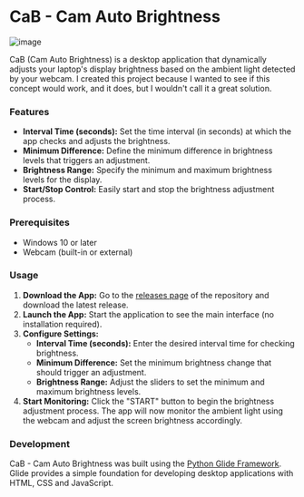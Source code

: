 # CaB - Cam Auto Brightness

![image](https://github.com/StormTersteeg/cam-auto-brightness/assets/42808385/acb6f62b-35fd-489d-9c09-8359bf73cc4b)

CaB (Cam Auto Brightness) is a desktop application that dynamically adjusts your laptop's display brightness based on the ambient light detected by your webcam.
I created this project because I wanted to see if this concept would work, and it does, but I wouldn't call it a great solution.

### Features

- **Interval Time (seconds):** Set the time interval (in seconds) at which the app checks and adjusts the brightness.
- **Minimum Difference:** Define the minimum difference in brightness levels that triggers an adjustment.
- **Brightness Range:** Specify the minimum and maximum brightness levels for the display.
- **Start/Stop Control:** Easily start and stop the brightness adjustment process.

### Prerequisites

- Windows 10 or later
- Webcam (built-in or external)

### Usage

1. **Download the App:**
   Go to the [releases page](https://github.com/StormTersteeg/cam-auto-brightness/releases) of the repository and download the latest release.
2. **Launch the App:**
   Start the application to see the main interface (no installation required).
3. **Configure Settings:**
   - **Interval Time (seconds):** Enter the desired interval time for checking brightness.
   - **Minimum Difference:** Set the minimum brightness change that should trigger an adjustment.
   - **Brightness Range:** Adjust the sliders to set the minimum and maximum brightness levels.
4. **Start Monitoring:**
   Click the "START" button to begin the brightness adjustment process. The app will now monitor the ambient light using the webcam and adjust the screen brightness accordingly.

### Development

CaB - Cam Auto Brightness was built using the [Python Glide Framework](https://github.com/StormTersteeg/Python-Glide-Framework).
Glide provides a simple foundation for developing desktop applications with HTML, CSS and JavaScript.

